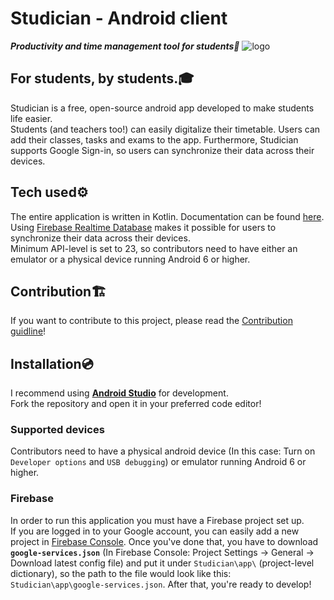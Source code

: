 # Studician - Android client
**_Productivity and time management tool for students🚀_**
![logo](https://i.imgur.com/B5IyNV5.png)

## For students, by students.🎓
Studician is a free, open-source android app developed to make students life easier.\
Students (and teachers too!) can easily digitalize their timetable. Users can add their classes, tasks and exams to the app. Furthermore, Studician supports Google Sign-in, so users can synchronize their data across their devices.

## Tech used⚙
The entire application is written in Kotlin. Documentation can be found [here](https://kotlinlang.org/docs/reference/basic-syntax.html).\
Using [Firebase Realtime Database](https://firebase.google.com/docs/database) makes it possible for users to synchronize their data across their devices.\
Minimum API-level is set to 23, so contributors need to have either an emulator or a physical device running Android 6 or higher.

## Contribution🏗
If you want to contribute to this project, please read the [Contribution guidline](/CONTRIBUTING.md)!

## Installation💿
I recommend using **[Android Studio](https://developer.android.com/studio)** for development.\
Fork the repository and open it in your preferred code editor!

### Supported devices
Contributors need to have a physical android device (In this case: Turn on `Developer options` and `USB debugging`) or emulator running Android 6 or higher.

### Firebase
In order to run this application you must have a Firebase project set up.\
If you are logged in to your Google account, you can easily add a new project in [Firebase Console](https://firebase.google.com/).
Once you've done that, you have to download **`google-services.json`** (In Firebase Console: Project Settings -> General -> Download latest config file) and put it under `Studician\app\` (project-level dictionary), so the path to the file would look like this: `Studician\app\google-services.json`.
After that, you're ready to develop!
